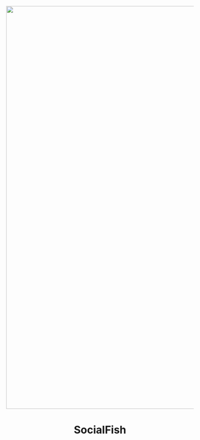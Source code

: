 <p align="center">
  <img src="https://github.com/AlanPrates/Aula04/blob/main/img/PW1.jpg" width="1080"/>
</a></p>
<h1 align="center">SocialFish</h1>
